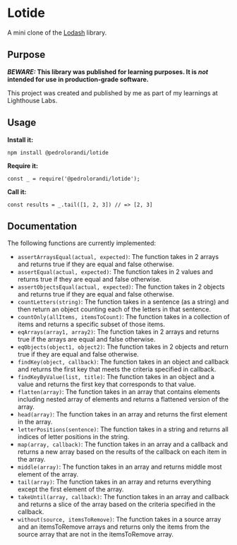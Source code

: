 # Lotide

A mini clone of the [Lodash](https://lodash.com) library.

## Purpose

**_BEWARE:_ This library was published for learning purposes. It is _not_ intended for use in production-grade software.**

This project was created and published by me as part of my learnings at Lighthouse Labs. 

## Usage

**Install it:**

`npm install @pedrolorandi/lotide`

**Require it:**

`const _ = require('@pedrolorandi/lotide');`

**Call it:**

`const results = _.tail([1, 2, 3]) // => [2, 3]`

## Documentation

The following functions are currently implemented:

* `assertArraysEqual(actual, expected)`: The function takes in 2 arrays and returns true if they are equal and false otherwise.
* `assertEqual(actual, expected)`: The function takes in 2 values and returns true if they are equal and false otherwise.
* `assertObjectsEqual(actual, expected)`: The function takes in 2 objects and returns true if they are equal and false otherwise.
* `countLetters(string)`: The function takes in a sentence (as a string) and then return an object counting each of the letters in that sentence.
* `countOnly(allItems, itemsToCount)`: The function takes in a collection of items and returns a specific subset of those items.
* `eqArrays(array1, array2)`: The function takes in 2 arrays and returns true if the arrays are equal and false otherwise.
* `eqObjects(object1, object2)`: The function takes in 2 objects and return true if they are equal and false otherwise.
* `findKey(object, callback)`: The function takes in an object and callback and returns the first key that meets the criteria specified in callback.
* `findKeyByValue(list, title)`: The function takes in an object and a value and returns the first key that corresponds to that value.
* `flatten(array)`: The function takes in an array that contains elements including nested array of elements and returns a flattened version of the array.
* `head(array)`: The function takes in an array and returns the first element in the array.
* `letterPositions(sentence)`: The function takes in a string and returns all indices of letter positions in the string.
* `map(array, callback)`: The function takes in an array and a callback and returns a new array based on the results of the callback on each item in the array.
* `middle(array)`: The function takes in an array and returns middle most element of the array.
* `tail(array)`: The function takes in an array and returns everything except the first element of the array.
* `takeUntil(array, callback)`: The function takes in an array and callback and returns a slice of the array based on the criteria specified in the callback.
* `without(source, itemsToRemove)`: The function takes in a source array and an itemsToRemove arrays and returns only the items from the source array that are not in the itemsToRemove array.